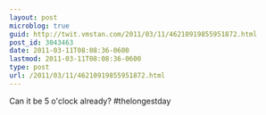 ```yaml
---
layout: post
microblog: true
guid: http://twit.vmstan.com/2011/03/11/46210919855951872.html
post_id: 3043463
date: 2011-03-11T08:08:36-0600
lastmod: 2011-03-11T08:08:36-0600
type: post
url: /2011/03/11/46210919855951872.html
---
```

Can it be 5 o'clock already? #thelongestday
